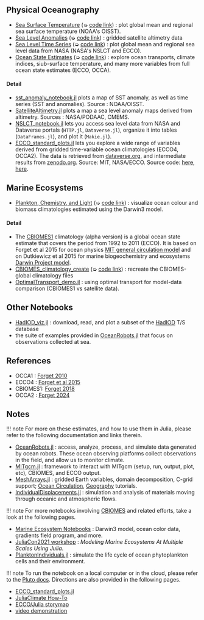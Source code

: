 
## Physical Oceanography

- [Sea Surface Temperature](sst_anomaly_notebook.html) (➭ [code link](https://raw.githubusercontent.com/JuliaOcean/Climatology.jl/master/examples/OISST/sst_anomaly_notebook.jl)) : plot global mean and regional sea surface temperature (NOAA's OISST).
- [Sea Level Anomalies](SatelliteAltimetry.html) (➭ [code link](https://raw.githubusercontent.com/JuliaOcean/Climatology.jl/master/examples/SSH/SatelliteAltimetry.jl)) : gridded satellite altimetry data
- [Sea Level Time Series](NSLCT_notebook.html) (➭ [code link](https://raw.githubusercontent.com/JuliaOcean/Climatology.jl/master/examples/NSLCT/NSLCT_notebook.jl)) : plot global mean and regional sea level data from NASA (NASA's NSLCT and ECCO).
- [Ocean State Estimates](ECCO_standard_plots.html) (➭ [code link](https://raw.githubusercontent.com/JuliaOcean/Climatology.jl/master/examples/ECCO/ECCO_standard_plots.jl)) : explore ocean transports, climate indices, siub-surface temperature, and many more variables from full ocean state estimates (ECCO, OCCA).

#### Detail

- [sst\_anomaly\_notebook.jl](sst_anomaly_notebook.html) plots a map of SST anomaly, as well as time series (SST and anomalies). Source : NOAA/OISST.
- [SatelliteAltimetry.jl](SatelliteAltimetry.html) plots a map a sea level anomaly maps derived from altimetry. Sources : NASA/PODAAC, CMEMS.
- [NSLCT\_notebook.jl](NSLCT_notebook.html) lets you access sea level data from NASA and Dataverse portals (`HTTP.jl`, `Dataverse.jl`), organize it into tables (`DataFrames.jl`), and plot it (`Makie.jl`).
- [ECCO\_standard\_plots.jl](ECCO_standard_plots.html) lets you explore a wide range of variables derived from gridded time-variable ocean climatologies (ECCO4, OCCA2). The data is retrieved from [dataverse.org](https://dataverse.harvard.edu/dataverse/ECCO), and intermediate results from [zenodo.org](https://zenodo.org). Source: MIT, NASA/ECCO. Source code: [here](https://github.com/JuliaOcean/Climatology.jl/blob/master/examples/ECCO/ECCO_standard_calcs.jl), [here](https://github.com/JuliaOcean/Climatology.jl/blob/master/examples/ECCO/ECCO_standard_loop.jl).

## Marine Ecosystems

- [Plankton, Chemistry, and Light](CBIOMES_climatology_plot.html) (➭ [code link](https://raw.githubusercontent.com/JuliaOcean/Climatology.jl/master/examples/CBIOMES/CBIOMES_climatology_plot.jl)) : visualize ocean colour and biomass climatologies estimated using the Darwin3 model.

#### Detail

- The [CBIOMES1](https://github.com/CBIOMES/global-ocean-model) climatology (alpha version) is a global ocean state estimate that covers the period from 1992 to 2011 (ECCO). It is based on Forget et al 2015 for ocean physics [MIT general circulation model](https://mitgcm.readthedocs.io/en/latest/#) and on Dutkiewicz et al 2015 for marine biogeochemistry and ecosystems [Darwin Project model](https://darwin3.readthedocs.io/en/latest/phys_pkgs/darwin.html).
- [CBIOMES\_climatology\_create](https://JuliaOcean.github.io/Climatology.jl/v0.1.13/examples/CBIOMES_model_climatogy.html) (➭ [code link](https://raw.githubusercontent.com/JuliaOcean/Climatology.jl/master/examples/CBIOMES/CBIOMES_climatology_create.jl)) : recreate the CBIOMES-global climatology files
- [OptimalTransport\_demo.jl](OptimalTransport_demo.html) : using optimal transport for model-data comparison (CBIOMES1 vs satellite data).

## Other Notebooks

- [HadIOD\_viz.jl](HadIOD_viz.html) : download, read, and plot a subset of the [HadIOD](https://www.metoffice.gov.uk/hadobs/hadiod/) T/S database
- the suite of examples provided in [OceanRobots.jl](https://juliaocean.github.io/OceanRobots.jl/dev/examples/) that focus on observations collected at sea.

## References

- OCCA1 : [Forget 2010](https://doi.org/10.1175/2009JPO4043.1)
- ECCO4 : [Forget et al 2015](https://gmd.copernicus.org/articles/8/3071/2015/)
- CBIOMES1: [Forget 2018](https://zenodo.org/record/2653669#.YbwAUi1h0ow)
- OCCA2 : [Forget 2024](https://doi.org/10.21203/rs.3.rs-3979671/v1)
	
## Notes

!!! note
    For more on these estimates, and how to use them in Julia, please refer to the following documentation and links therein.

- [OceanRobots.jl](https://juliaocean.github.io/OceanRobots.jl/dev/) : access, analyze, process, and simulate data generated by ocean robots. These ocean observing platforms collect observations in the field, and allow us to monitor climate.
- [MITgcm.jl](https://gaelforget.github.io/MITgcm.jl/dev/) : framework to interact with MITgcm (setup, run, output, plot, etc), CBIOMES, and ECCO output.
- [MeshArrays.jl](https://juliaclimate.github.io/MeshArrays.jl/dev/) : gridded Earth variables, domain decomposition, C-grid support; [Ocean Circulation](https://juliaclimate.github.io/MeshArrays.jl/dev/tutorials/vectors.html), [Geography](https://juliaclimate.github.io/MeshArrays.jl/dev/tutorials/geography.html) tutorials.
- [IndividualDisplacements.jl](https://juliaclimate.github.io/IndividualDisplacements.jl/dev/) : simulation and analysis of materials moving through oceanic and atmospheric flows.

!!! note
    For more notebooks involving [CBIOMES](https://cbiomes.org) and related efforts, take a look at the following pages.

- [Marine Ecosystem Notebooks](https://github.com/JuliaOcean/MarineEcosystemNotebooks) : Darwin3 model, ocean color data, gradients field program, and more.
- [JuliaCon2021 workshop](https://github.com/JuliaOcean/MarineEcosystemsJuliaCon2021.jl) : _Modeling Marine Ecosystems At Multiple Scales Using Julia_.
- [PlanktonIndividuals.jl](https://juliaocean.github.io/PlanktonIndividuals.jl/dev/) : simulate the life cycle of ocean phytoplankton cells and their environment.

!!! note
    To run the notebook on a local computer or in the cloud, please refer to the [Pluto docs](https://github.com/fonsp/Pluto.jl/wiki). Directions are also provided in the following pages.

- [ECCO\_standard\_plots.jl](https://JuliaOcean.github.io/Climatology.jl/dev/examples/ECCO_standard_plots.html)
- [JuliaClimate How-To](https://juliaclimate.github.io/Notebooks/#directions) 
- [ECCO/Julia storymap](https://ecco-group.org/storymaps.htm?id=69)
- [video demonstration](https://www.youtube.com/watch?v=mZevMagHatc&list=PLXO7Tdh24uhPFZ5bph6Y_Q3-CRSfk5cDU)

